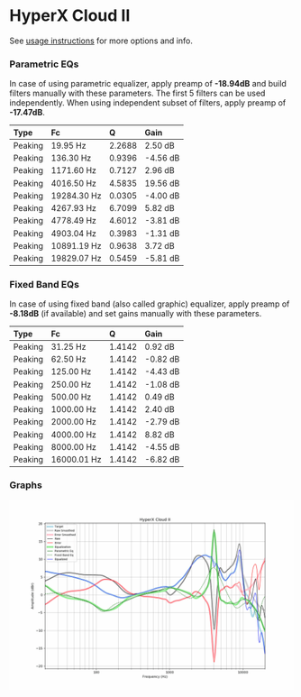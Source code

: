 # HyperX Cloud II
See [usage instructions](https://github.com/jaakkopasanen/AutoEq#usage) for more options and info.

### Parametric EQs
In case of using parametric equalizer, apply preamp of **-18.94dB** and build filters manually
with these parameters. The first 5 filters can be used independently.
When using independent subset of filters, apply preamp of **-17.47dB**.

| Type    | Fc          |      Q | Gain     |
|:--------|:------------|:-------|:---------|
| Peaking | 19.95 Hz    | 2.2688 | 2.50 dB  |
| Peaking | 136.30 Hz   | 0.9396 | -4.56 dB |
| Peaking | 1171.60 Hz  | 0.7127 | 2.96 dB  |
| Peaking | 4016.50 Hz  | 4.5835 | 19.56 dB |
| Peaking | 19284.30 Hz | 0.0305 | -4.00 dB |
| Peaking | 4267.93 Hz  | 6.7099 | 5.82 dB  |
| Peaking | 4778.49 Hz  | 4.6012 | -3.81 dB |
| Peaking | 4903.04 Hz  | 0.3983 | -1.31 dB |
| Peaking | 10891.19 Hz | 0.9638 | 3.72 dB  |
| Peaking | 19829.07 Hz | 0.5459 | -5.81 dB |

### Fixed Band EQs
In case of using fixed band (also called graphic) equalizer, apply preamp of **-8.18dB**
(if available) and set gains manually with these parameters.

| Type    | Fc          |      Q | Gain     |
|:--------|:------------|:-------|:---------|
| Peaking | 31.25 Hz    | 1.4142 | 0.92 dB  |
| Peaking | 62.50 Hz    | 1.4142 | -0.82 dB |
| Peaking | 125.00 Hz   | 1.4142 | -4.43 dB |
| Peaking | 250.00 Hz   | 1.4142 | -1.08 dB |
| Peaking | 500.00 Hz   | 1.4142 | 0.49 dB  |
| Peaking | 1000.00 Hz  | 1.4142 | 2.40 dB  |
| Peaking | 2000.00 Hz  | 1.4142 | -2.79 dB |
| Peaking | 4000.00 Hz  | 1.4142 | 8.82 dB  |
| Peaking | 8000.00 Hz  | 1.4142 | -4.55 dB |
| Peaking | 16000.01 Hz | 1.4142 | -6.82 dB |

### Graphs
![](./HyperX%20Cloud%20II.png)